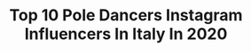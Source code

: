 ---
title: Top 10 Pole Dancers Instagram Influencers In Italy In 2020
description: >-
  Find top pole dancers Instagram influencers in Italy in 2020. Most popular hashtags: #poledance #instagood #poledancer #love.
platform: Instagram
profiles:
  - username: "edmea_sg"
    fullname: >-
      Edmea Suicide
    location: "Italy"
    followers: 8287
    engagement: 867
    commentsToLikes: 0.071641
    avatar: "https://scontent-lhr8-1.cdninstagram.com/v/t51.2885-19/s320x320/73495490_693984001109644_2070150408193441792_n.jpg?_nc_ht=scontent-lhr8-1.cdninstagram.com&_nc_ohc=CGBTXIEqmMgAX8a1zJU&oh=2a6b960b764b9c5c2cc8ae4cd00d59c9&oe=5EB94681"
    verified: false
    hashtags: "#details, #quarantena, #portrait, #suicidegirlsitaly"
  - username: "brokendollhatesyou"
    fullname: >-
      Lauretta 🐙
    location: "Italy"
    followers: 40827
    engagement: 350
    commentsToLikes: 0.029932
    avatar: "https://scontent-lhr8-1.cdninstagram.com/v/t51.2885-19/s320x320/67300196_420461415492101_8554316217760874496_n.jpg?_nc_ht=scontent-lhr8-1.cdninstagram.com&_nc_ohc=Wr8mrT_sKxsAX_K5ub-&oh=6b5c3eb915b512f19beacfb87cf3b7d3&oe=5EB9BBEF"
    verified: false
    hashtags: "#pdmaxi, #poledancerofinstagram, #workworkwork, #whatsunderneath"
  - username: "polinvvv"
    fullname: >-
      POLINA
    location: "Italy"
    followers: 40222
    engagement: 124
    commentsToLikes: 0.034319
    avatar: "https://scontent-ams4-1.cdninstagram.com/v/t51.2885-19/s320x320/82924614_1084889845196772_6512028864439386112_n.jpg?_nc_ht=scontent-ams4-1.cdninstagram.com&_nc_ohc=iywtsJdGnIEAX_Mvd94&oh=c8c087e9194847fc97dfd15bbc4e0663&oe=5EBA0D3E"
    verified: false
    hashtags: "#polelove, #zageszczaniewlosow, #instagirl, #weddingsession"
  - username: "vedmaria"
    fullname: >-
      Maria Vedernikova☀️🐠🥂
    location: "Italy"
    followers: 19184
    engagement: 323
    commentsToLikes: 0.022294
    avatar: "https://scontent-ams4-1.cdninstagram.com/v/t51.2885-19/s320x320/79021485_438239450451171_4200235375605579776_n.jpg?_nc_ht=scontent-ams4-1.cdninstagram.com&_nc_ohc=pfkmD0TH7-AAX8gk4HK&oh=29f54d501e109eb8692ba2f9d0f16b1e&oe=5EBB5B42"
    verified: false
    hashtags: "#jj, #dance, #danceinversion, #bolshoi"
  - username: "claudyastellaofficial"
    fullname: >-
      𝓒𝓵𝓪𝓾𝓭𝔂𝓪 𝓢𝓽𝓮𝓵𝓵𝓪 𝓞𝓯𝓯𝓲𝓬𝓲𝓪𝓵
    location: "Italy"
    followers: 84023
    engagement: 376
    commentsToLikes: 0.067494
    avatar: "https://scontent-ams4-1.cdninstagram.com/v/t51.2885-19/s320x320/84156633_2365279607103215_2189925118954700800_n.jpg?_nc_ht=scontent-ams4-1.cdninstagram.com&_nc_ohc=bLG2PFnx_o8AX_yCVo_&oh=b5a34d721048eb2c99689c9e538e4807&oe=5E80830A"
    verified: false
    hashtags: "#buonadomenica, #calvinklein, #tattoedmodel"
  - username: "poshlady_s"
    fullname: >-
      Posh lady 📸(Sara)
    location: "Italy"
    followers: 8010
    engagement: 624
    commentsToLikes: 0.038975
    avatar: "https://scontent-ams4-1.cdninstagram.com/v/t51.2885-19/s320x320/29416882_855013281338403_896374311923744768_n.jpg?_nc_ht=scontent-ams4-1.cdninstagram.com&_nc_ohc=asn2QnQ6Tx8AX_mmIAE&oh=af62ac2be1cf207884910b5a5c6d0764&oe=5EB3C829"
    verified: false
    hashtags: "#photoshoot, #instamood, #photos, #featurepalette"
  - username: "ludovica_nicolis"
    fullname: >-
      Ludovica Nicolis
    location: "Italy"
    followers: 5725
    engagement: 496
    commentsToLikes: 0.017583
    avatar: "https://scontent-ams4-1.cdninstagram.com/v/t51.2885-19/s320x320/69478019_2397617837177028_7420314696927936512_n.jpg?_nc_ht=scontent-ams4-1.cdninstagram.com&_nc_ohc=YIo85VvlvVcAX9rduPA&oh=1a1bcb293306eec33d09dfdc1d532fd4&oe=5EFBC8F5"
    verified: false
    hashtags: "#tutorial, #fitgirl, #yogapractice, #polesport"
  - username: "chiarasalvade"
    fullname: >-
      Chiara Salvadè Livonthepole🇮🇹
    location: "Italy"
    followers: 19345
    engagement: 260
    commentsToLikes: 0.014193
    avatar: "https://scontent-bos3-1.cdninstagram.com/v/t51.2885-19/s320x320/80686793_500367300600973_4447780213757050880_n.jpg?_nc_ht=scontent-bos3-1.cdninstagram.com&_nc_ohc=uYq9XdL7qkoAX8e8UC2&oh=3d752995ca3387e604a55ea9eedc28cc&oe=5EAEE9A0"
    verified: false
    hashtags: "#pumpyourbum, #aerosmith, #sexystyle, #giuliaaloia"
  - username: "cristianacasoni"
    fullname: >-
      MissCasoni IFBB PRO
    location: "Italy"
    followers: 60872
    engagement: 345
    commentsToLikes: 0.037135
    avatar: "https://scontent-lhr8-1.cdninstagram.com/v/t51.2885-19/s320x320/47126228_343419596478647_5374241621992800256_n.jpg?_nc_ht=scontent-lhr8-1.cdninstagram.com&_nc_ohc=y3HoXT_C4SAAX9ifmuC&oh=33a3bda4080a43bc6060e16f3b2d3c14&oe=5EB986F7"
    verified: false
    hashtags: "#goodvibes, #tuttoandr, #homeworkout, #bikini"
  - username: "rosselladegni"
    fullname: >-
      𝐑𝐎𝐒𝐒
    location: "Italy"
    followers: 6006
    engagement: 1181
    commentsToLikes: 0.028596
    avatar: "https://instagram.ftpf1-1.fna.fbcdn.net/v/t51.2885-19/s320x320/84083398_486711041998380_1410901532739633152_n.jpg?_nc_ht=instagram.ftpf1-1.fna.fbcdn.net&_nc_ohc=p7QP8cLxSfAAX-tUwm9&oh=e6469a24f33354413fd34e15a571e8a6&oe=5E925E7B"
    verified: false
    hashtags: "#poleart, #aerialist, #photo, #seguimi"
---